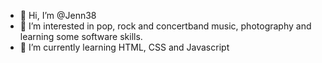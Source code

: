 - 👋 Hi, I’m @Jenn38
- 👀 I’m interested in pop, rock and concertband music, photography and learning some software skills. 
- 🌱 I’m currently learning HTML, CSS and Javascript

<!---
Jenn38/Jenn38 is a ✨ special ✨ repository because its `README.md` (this file) appears on your GitHub profile.
You can click the Preview link to take a look at your changes.
--->
